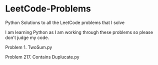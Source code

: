 # LeetCode-Problems
Python Solutions to all the LeetCode problems that I solve

I am learning Python as I am working through these problems so please don't judge my code. 

Problem 1. TwoSum.py

Problem 217. Contains Duplucate.py